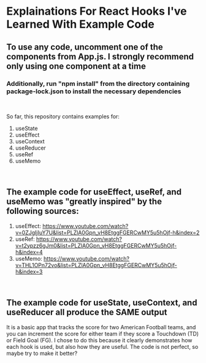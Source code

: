# Explainations For React Hooks I've Learned With Example Code

## To use any code, uncomment one of the components from App.js. I strongly recommend only using one component at a time

### Additionally, run "npm install" from the directory containing package-lock.json to install the necessary dependencies

<br>

So far, this repository contains examples for:

1. useState
2. useEffect
3. useContext
4. useReducer
5. useRef
6. useMemo

<br>

## The example code for useEffect, useRef, and useMemo was "greatly inspired" by the following sources:

1. useEffect: https://www.youtube.com/watch?v=0ZJgIjIuY7U&list=PLZlA0Gpn_vH8EtggFGERCwMY5u5hOjf-h&index=2
2. useRef: https://www.youtube.com/watch?v=t2ypzz6gJm0&list=PLZlA0Gpn_vH8EtggFGERCwMY5u5hOjf-h&index=4
3. useMemo: https://www.youtube.com/watch?v=THL1OPn72vo&list=PLZlA0Gpn_vH8EtggFGERCwMY5u5hOjf-h&index=3

<br>

## The example code for useState, useContext, and useReducer all produce the <b> SAME </b> output

It is a basic app that tracks the score for two American Football teams, and you can increment the score for either team if they score a Touchdown (TD) or Field Goal (FG). I chose to do this because it clearly demonstrates how each hook is used, but also how they are useful. The code is not perfect, so maybe try to make it better?